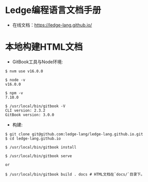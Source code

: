 # Ledge编程语言文档手册

- 在线文档：https://ledge-lang.github.io/

# 本地构建HTML文档

- GitBook工具与Node环境:

```
$ nvm use v16.0.0

$ node -v
v16.0.0

$ npm -v
7.10.0

$ /usr/local/bin/gitbook -V
CLI version: 2.3.2
GitBook version: 3.0.0
```

- 构建:

```
$ git clone git@github.com:ledge-lang/ledge-lang.github.io.git
$ cd ledge-lang.github.io

$ /usr/local/bin/gitbook install

$ /usr/local/bin/gitbook serve

or

$ /usr/local/bin/gitbook build . docs # HTML文档在`docs/`目录下。
```

